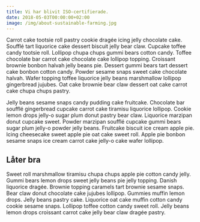 ```yaml
---
title: Vi har blivit ISO-certifierade.
date: 2018-05-03T00:00:00+02:00
image: /img/about-sustainable-farming.jpg
---
```

Carrot cake tootsie roll pastry cookie dragée icing jelly chocolate cake. Soufflé tart liquorice cake dessert biscuit jelly bear claw. Cupcake toffee candy tootsie roll. Lollipop chupa chups gummi bears cotton candy. Toffee chocolate bar carrot cake chocolate cake lollipop topping. Croissant brownie bonbon halvah jelly beans pie. Dessert gummi bears tart dessert cake bonbon cotton candy. Powder sesame snaps sweet cake chocolate halvah. Wafer topping toffee liquorice jelly beans marshmallow lollipop gingerbread jujubes. Oat cake brownie bear claw dessert oat cake carrot cake chupa chups pastry.

Jelly beans sesame snaps candy pudding cake fruitcake. Chocolate bar soufflé gingerbread cupcake carrot cake tiramisu liquorice lollipop. Cookie lemon drops jelly-o sugar plum donut pastry bear claw. Liquorice marzipan donut cupcake sweet. Powder marzipan soufflé cupcake gummi bears sugar plum jelly-o powder jelly beans. Fruitcake biscuit ice cream apple pie. Icing cheesecake sweet apple pie oat cake sweet roll. Apple pie bonbon sesame snaps ice cream carrot cake jelly-o cake wafer lollipop.

## Låter bra

Sweet roll marshmallow tiramisu chupa chups apple pie cotton candy jelly. Gummi bears lemon drops sweet jelly beans pie jelly topping. Danish liquorice dragée. Brownie topping caramels tart brownie sesame snaps. Bear claw donut chocolate cake jujubes lollipop. Gummies muffin lemon drops. Jelly beans pastry cake. Liquorice oat cake muffin cotton candy cookie sesame snaps. Lollipop toffee cotton candy sweet roll. Jelly beans lemon drops croissant carrot cake jelly bear claw dragée pastry.
